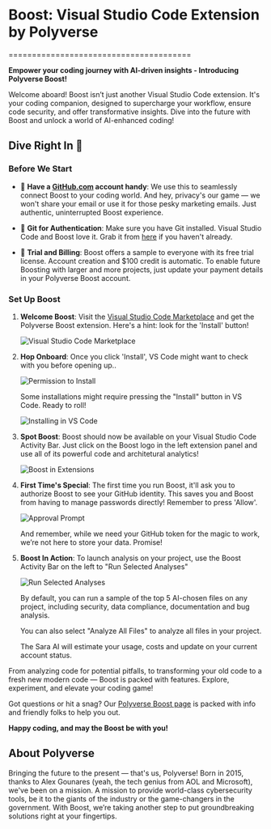 # Boost: Visual Studio Code Extension by Polyverse
=======================================

**Empower your coding journey with AI-driven insights - Introducing Polyverse Boost!**

Welcome aboard! Boost isn’t just another Visual Studio Code extension. It's your coding companion, designed to supercharge your workflow, ensure code security, and offer transformative insights. Dive into the future with Boost and unlock a world of AI-enhanced coding!

## Dive Right In 🚀

### Before We Start
- 📌 **Have a [GitHub.com](https://GitHub.com) account handy**: We use this to seamlessly connect Boost to your coding world. And hey, privacy's our game — we won't share your email or use it for those pesky marketing emails. Just authentic, uninterrupted Boost experience.
  
- 📌 **Git for Authentication**: Make sure you have Git installed. Visual Studio Code and Boost love it. Grab it from [here](https://git-scm.com/downloads) if you haven't already.

- 📌 **Trial and Billing**: Boost offers a sample to everyone with its free trial license. Account creation and $100 credit is automatic. To enable future Boosting with larger and more projects, just update your payment details in your Polyverse Boost account.

### Set Up Boost

1. **Welcome Boost**: Visit the [Visual Studio Code Marketplace](https://marketplace.visualstudio.com/items?itemName=Polyverse.polyverse-boost) and get the Polyverse Boost extension. Here's a hint: look for the 'Install' button!
   
   ![Visual Studio Code Marketplace](https://polyverse.com/cdn/shop/files/Screenshot_2023-07-28_at_3.09.01_PM.jpg?v=1690582157&width=500)

2. **Hop Onboard**: Once you click 'Install', VS Code might want to check with you before opening up..

   ![Permission to Install](https://polyverse.com/cdn/shop/files/Screenshot_2023-07-28_at_2.54.00_PM.jpg?v=1690581321&width=500)
   
   Some installations might require pressing the "Install" button in VS Code. Ready to roll!
   
   ![Installing in VS Code](https://polyverse.com/cdn/shop/files/Screenshot_2023-07-28_at_2.54.11_PM.jpg?v=1690581438&width=500)

3. **Spot Boost**: Boost should now be available on your Visual Studio Code Activity Bar. Just click on the Boost logo in the left extension panel and use all of its powerful code and architetural analytics!
   
   ![Boost in Extensions](https://polyverse.com/cdn/shop/files/Screenshot_2023-07-28_at_2.54.24_PM.jpg?v=1690581458&width=500)

4. **First Time's Special**: The first time you run Boost, it'll ask you to authorize Boost to see your GitHub identity. This saves you and Boost from having to manage passwords directly! Remember to press 'Allow'.

   ![Approval Prompt](https://polyverse.com/cdn/shop/files/Screenshot_2023-07-28_at_3.03.13_PM.jpg?v=1690581814&width=500)

   And remember, while we need your GitHub token for the magic to work, we’re not here to store your data. Promise!

5. **Boost In Action**: To launch analysis on your project, use the Boost Activity Bar on the left to "Run Selected Analyses"

   ![Run Selected Analyses](https://polyverse.com/cdn/shop/files/Screenshot_2023-07-28_at_2.59.14_PM.jpg?v=1690581580&width=500)

   By default, you can run a sample of the top 5 AI-chosen files on any project, including security, data compliance, documentation and bug analysis.

   You can also select "Analyze All Files" to analyze all files in your project.

   The Sara AI will estimate your usage, costs and update on your current account status.

From analyzing code for potential pitfalls, to transforming your old code to a fresh new modern code — Boost is packed with features. Explore, experiment, and elevate your coding game!

Got questions or hit a snag? Our [Polyverse Boost page](https://polyverse.com/pages/boost-visual-studio) is packed with info and friendly folks to help you out.

**Happy coding, and may the Boost be with you!**

## About Polyverse

Bringing the future to the present — that's us, Polyverse! Born in 2015, thanks to Alex Gounares (yeah, the tech genius from AOL and Microsoft), we've been on a mission. A mission to provide world-class cybersecurity tools, be it to the giants of the industry or the game-changers in the government. With Boost, we’re taking another step to put groundbreaking solutions right at your fingertips.
